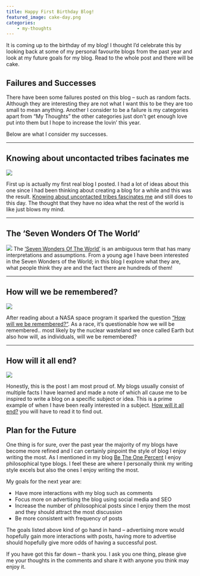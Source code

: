 ```yaml
---
title: Happy First Birthday Blog!
featured_image: cake-day.png
categories:
    - my-thoughts
---
```

It is coming up to the birthday of my blog! I thought I’d celebrate this by looking back at some of my personal favourite blogs from the past year and look at my future goals for my blog. Read to the whole post and there will be cake.

<!--more-->

## Failures and Successes

There have been some failures posted on this blog – such as random facts. Although they are interesting they are not what I want this to be they are too small to mean anything. Another I consider to be a failure is my categories apart from “My Thoughts” the other categories just don't get enough love put into them but I hope to increase the lovin’ this year.

Below are what I consider my successes.

___

## Knowing about uncontacted tribes facinates me

![](/images/uploads/2013/07/%C3%8Dndios-Isolados-4.jpg)

First up is actually my first real blog I posted. I had a lot of ideas about this one since I had been thinking about creating a blog for a while and this was the result. [Knowing about uncontacted tribes fascinates me][uncontacted] and still does to this day. The thought that they have no idea what the rest of the world is like just blows my mind.

[uncontacted]: /blog/2013/07/17/knowing-about-uncontacted-tribes-fascinates-me

___

## The ‘Seven Wonders Of The World’
![](/images/uploads/2013/08/machu-picchu.jpg)
The [‘Seven Wonders Of The World’][wonders] is an ambiguous term that has many interpretations and assumptions. From a young age I have been interested in the Seven Wonders of the World; in this blog I explore what they are, what people think they are and the fact there are hundreds of them!

[wonders]: /blog/2013/08/01/the-seven-wonders-of-the-world

___

## How will we be remembered?

![](/images/uploads/2013/12/golden-record.jpg)

After reading about a NASA space program it sparked the question [“How will we be remembered?“][how]. As a race, it’s questionable how we will be remembered.. most likely by the nuclear wasteland we once called Earth but also how will, as individuals, will we be remembered?

[how]: /blog/2013/12/15/how-will-we-be-remembered

___

## How will it all end?
![](/images/uploads/2014/03/end.jpg)

Honestly, this is the post I am most proud of. My blogs usually consist of multiple facts I have learned and made a note of which all cause me to be inspired to write a blog on a specific subject or idea. This is a prime example of when I have been really interested in a subject. [How will it all end?][end] you will have to read it to find out.

[end]: /blog/2014/03/26/how-will-it-all-end

## Plan for the Future

One thing is for sure, over the past year the majority of my blogs have become more refined and I can certainly pinpoint the style of blog I enjoy writing the most. As I mentioned in my blog [Be The One Percent][one] I enjoy philosophical type blogs. I feel these are where I personally think my writing style excels but also the ones I enjoy writing the most.

My goals for the next year are:

- Have more interactions with my blog such as comments
- Focus more on advertising the blog using social media and SEO
- Increase the number of philosophical posts since I enjoy them the most and they should attract the most discussion
- Be more consistent with frequency of posts

The goals listed above kind of go hand in hand – advertising more would hopefully gain more interactions with posts, having more to advertise should hopefully give more odds of having a successful post.

If you have got this far down – thank you. I ask you one thing, please give me your thoughts in the comments and share it with anyone you think may enjoy it.

[one]: /blog/2014/04/30/be-the-one-percent

